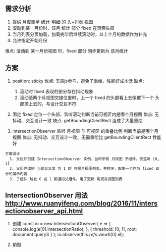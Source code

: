 ## 需求分析
  1. 提供 月度账单 统计-明细 的 头+列表 视图
  2. 滚动到某一月份时，该月 统计 部分 fixed 在页面头部
  3. 当月列表分页加载，加载完毕后继续滚动时，以上个月的数据作为补充
  4. 允许指定开始月份

  难点: 滚动到 某一月份视图 时，fixed 部分 同步更新为 该月统计

## 方案
  1. position: sticky 
    优点: 无需js参与，避免了重绘，性能好成本低
    缺点: 
      1. 滚动时 fixed 表现的部分存在抖动现象
      2. 滚动至两个月视图交接位置时，上一个 fixed 的头部看上去像被下一个 头部顶上去的，与设计交互不符

  2. 固定 fixed 定位一个头部，监听滚动判断当前可视区内是哪个月视图
    优点: 无抖动、交互设计一致
    缺点: getBoundingClientRect 造成了大量重绘

  3. intersectionObserver 监听 月视图 与 可视区 的重叠比例 判断当前是哪个月视图
    优点: 无抖动、交互设计一致，无需重绘比 getBoundingClientRect 性能好

    方案设计
      1. 父组件创建 IntersectionObserver 实例，监听所有 月视图 子组件，仅监听 [0, 1]
      2. 父组件维护 当前交叉度 为 1 的 可视月视图列表，并排序，取第一个作为 fixed 部分的展示内容
      3. 子组件 触发 0 或 1 都通知父组件，用于更新 可视月视图列表

## IntersectionObserver 用法 http://www.ruanyifeng.com/blog/2016/11/intersectionobserver_api.html
  1. 创建
    const io = new IntersectionObserver(
      e => {
        console.log(e[0].intersectionRatio);
      },
      { 
        threshold: [0, 1],
        root: document.queryS
      }
    );
    io.observe(this.$refs.view0[0].$el);

  2. 销毁